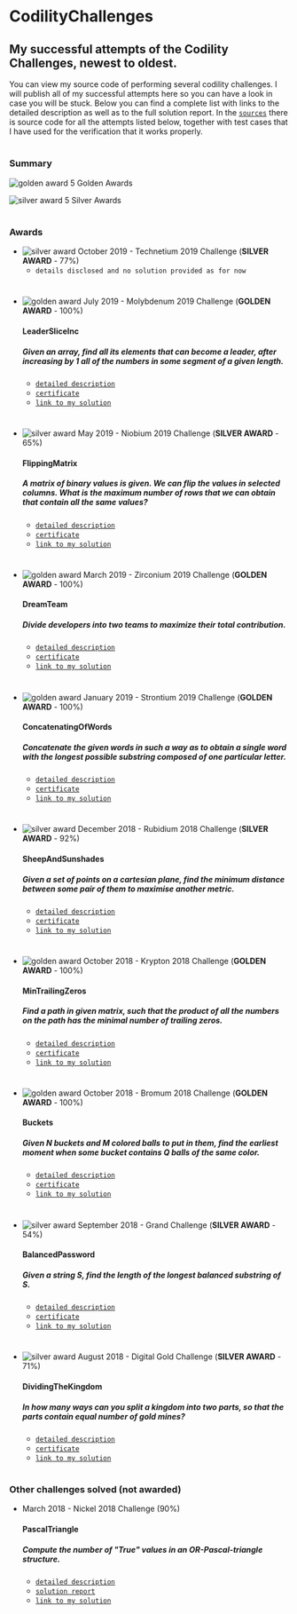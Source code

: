[golden_url]: https://img.icons8.com/office/16/000000/trophy.png "Golden Award Pic"
[silver_url]: https://img.icons8.com/ultraviolet/16/000000/trophy.png "Silver Award Pic"
# CodilityChallenges

## My successful attempts of the Codility Challenges, newest to oldest.

You can view my source code of performing several codility challenges. I will publish all of my successful attempts
here so you can have a look in case you will be stuck. Below you can find a complete list with links to the
detailed description as well as to the full solution report. In the [`sources`](/src/com/PJ/) there is source
code for all the attempts listed below, together with test cases that I have used for the verification that
it works properly.

#

### Summary
![golden award][golden_url] 5 Golden Awards

![silver award][silver_url] 5 Silver Awards 

#

### Awards

* ![silver award][silver_url] October 2019 - Technetium 2019 Challenge (**SILVER AWARD** - 77%)
  * `details disclosed and no solution provided as for now`
#

* ![golden award][golden_url] July 2019 - Molybdenum 2019 Challenge (**GOLDEN AWARD** - 100%)
  #### LeaderSliceInc
  ##### Given an array, find all its elements that can become a leader, after increasing by 1 all of the numbers in some segment of a given length.
  * [`detailed description`](https://app.codility.com/programmers/task/leader_slice_inc/)
  * [`certificate`](https://app.codility.com/cert/view/certXNNMJC-MAG6MPC5ERJ46N6C/)
  * [`link to my solution`](/src/com/PJ/Challenge_2019_07_Molybdenum2019.java)
#

* ![silver award][silver_url] May 2019 - Niobium 2019 Challenge (**SILVER AWARD** - 65%)
  #### FlippingMatrix
  ##### A matrix of binary values is given. We can flip the values in selected columns. What is the maximum number of rows that we can obtain that contain all the same values?
  * [`detailed description`](https://app.codility.com/programmers/task/flipping_matrix/)
  * [`certificate`](https://app.codility.com/cert/view/certAZ4ETN-2AN4SBTDPV3WE3ZC/)
  * [`link to my solution`](/src/com/PJ/Challenge_2019_05_Niobium2019.java)
#

* ![golden award][golden_url] March 2019 - Zirconium 2019 Challenge (**GOLDEN AWARD** - 100%)
  #### DreamTeam
  ##### Divide developers into two teams to maximize their total contribution.
  * [`detailed description`](https://app.codility.com/programmers/task/dream_team/)
  * [`certificate`](https://app.codility.com/cert/view/certMUJGEN-RYJ49DJMYJ3GRD54/)
  * [`link to my solution`](/src/com/PJ/Challenge_2019_03_Zirconium2019.java)
#

* ![golden award][golden_url] January 2019 - Strontium 2019 Challenge (**GOLDEN AWARD** - 100%)
  #### ConcatenatingOfWords
  ##### Concatenate the given words in such a way as to obtain a single word with the longest possible substring composed of one particular letter.
  * [`detailed description`](https://app.codility.com/programmers/task/concatenating_of_words/)
  * [`certificate`](https://app.codility.com/cert/view/certN2QEB7-EDK7U97DF47AF77P/)
  * [`link to my solution`](/src/com/PJ/Challenge_2019_01_Strontium2019.java)
#

* ![silver award][silver_url] December 2018 - Rubidium 2018 Challenge (**SILVER AWARD** - 92%)
  #### SheepAndSunshades
  ##### Given a set of points on a cartesian plane, find the minimum distance between some pair of them to maximise another metric.
  * [`detailed description`](https://app.codility.com/programmers/task/sheep_and_sunshades/)
  * [`certificate`](https://app.codility.com/cert/view/cert8GGX7N-TDD3XHT4HXG58JSP/)
  * [`link to my solution`](/src/com/PJ/Challenge_2018_12_Rubidium2018.java)
#

* ![golden award][golden_url] October 2018 - Krypton 2018 Challenge (**GOLDEN AWARD** - 100%)
  #### MinTrailingZeros
  ##### Find a path in given matrix, such that the product of all the numbers on the path has the minimal number of trailing zeros.
  * [`detailed description`](https://app.codility.com/programmers/task/min_trailing_zeros/)
  * [`certificate`](https://app.codility.com/cert/view/certFZ2AYK-9VYWANC47QQ3GPHZ/)
  * [`link to my solution`](/src/com/PJ/Challenge_2018_10_Krypton2018.java)
#

* ![golden award][golden_url] October 2018 - Bromum 2018 Challenge (**GOLDEN AWARD** - 100%)
  #### Buckets
  ##### Given N buckets and M colored balls to put in them, find the earliest moment when some bucket contains Q balls of the same color.
  * [`detailed description`](https://app.codility.com/programmers/task/buckets/)
  * [`certificate`](https://app.codility.com/cert/view/certYNN974-82D39BX25J9Q7Q84/)
  * [`link to my solution`](/src/com/PJ/Challenge_2018_10_Bromum2018.java)
#

* ![silver award][silver_url] September 2018 - Grand Challenge (**SILVER AWARD** - 54%)
  #### BalancedPassword
  ##### Given a string S, find the length of the longest balanced substring of S.
  * [`detailed description`](https://app.codility.com/programmers/task/balanced_password/)
  * [`certificate`](https://app.codility.com/cert/view/certDJSNN2-57YZ57ZAWY6G9YFG/)
  * [`link to my solution`](/src/com/PJ/Challenge_2018_09_GrandChallenge.java)
# 
 
* ![silver award][silver_url] August 2018 - Digital Gold Challenge (**SILVER AWARD** - 71%)
  #### DividingTheKingdom
  ##### In how many ways can you split a kingdom into two parts, so that the parts contain equal number of gold mines?
  * [`detailed description`](https://app.codility.com/programmers/task/dividing_the_kingdom/)
  * [`certificate`](https://app.codility.com/cert/view/certW8V56S-84QRAUSMNUY8FPYF/)
  * [`link to my solution`](/src/com/PJ/Challenge_2018_08_DigitalGold.java)
#

### Other challenges solved (not awarded)

* March 2018 - Nickel 2018 Challenge (90%)
  #### PascalTriangle
  ##### Compute the number of "True" values in an OR-Pascal-triangle structure.
  * [`detailed description`](https://app.codility.com/programmers/task/pascal_triangle/)
  * [`solution report`](https://app.codility.com/demo/results/training9CV2EY-H2W/)
  * [`link to my solution`](/src/com/PJ/Challenge_2018_03_Nickel2018.java)
#
